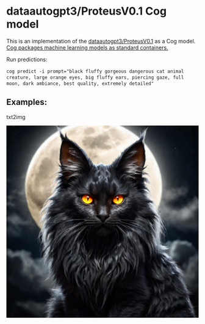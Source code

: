 # dataautogpt3/ProteusV0.1 Cog model

This is an implementation of the [dataautogpt3/ProteusV0.1](https://huggingface.co/dataautogpt3/ProteusV0.1) as a Cog model. [Cog packages machine learning models as standard containers.](https://github.com/replicate/cog)

Run predictions:

    cog predict -i prompt="black fluffy gorgeous dangerous cat animal creature, large orange eyes, big fluffy ears, piercing gaze, full moon, dark ambiance, best quality, extremely detailed"

## Examples:

txt2img

![alt text](output.0.png)
